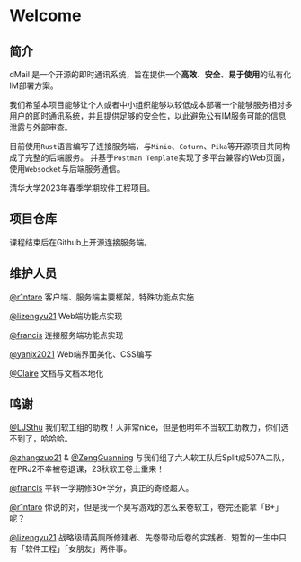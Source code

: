 # Welcome

## 简介

dMail 是一个开源的即时通讯系统，旨在提供一个**高效**、**安全**、**易于使用**的私有化IM部署方案。

我们希望本项目能够让个人或者中小组织能够以较低成本部署一个能够服务相对多用户的即时通讯系统，并且提供足够的安全性，以此避免公有IM服务可能的信息泄露与外部审查。

目前使用`Rust`语言编写了连接服务端，与`Minio`、`Coturn`、`Pika`等开源项目共同构成了完整的后端服务。
并基于`Postman Template`实现了多平台兼容的Web页面，使用`Websocket`与后端服务通信。

清华大学2023年春季学期软件工程项目。

## 项目仓库

课程结束后在Github上开源连接服务端。

## 维护人员

[@r1ntaro](https://github.com/ARintaro) 客户端、服务端主要框架，特殊功能点实施

[@lizengyu21](https://github.com/lizengyu21) Web端功能点实现 

[@francis](https://github.com/Francis-Rockwell) 连接服务端功能点实现

[@yanjx2021](https://github.com/yanjx2021) Web端界面美化、CSS编写

[@Claire](https://github.com/ClaireZ-7) 文档与文档本地化

## 鸣谢

[@LJSthu](https://github.com/ljsthu) 我们软工组的助教！人非常nice，但是他明年不当软工助教力，你们选不到了，哈哈哈。

[@zhangzuo21](https://github.com/zhangzuo21) & [@ZengGuanning](https://github.com/ZengGuanning) 与我们组了六人软工队后Split成507A二队，在PRJ2不幸被卷退课，23秋软工卷土重来！

[@francis](https://github.com/Francis-Rockwell) 平转一学期修30+学分，真正的寄经超人。

[@r1ntaro](https://github.com/ARintaro) 你说的对，但是我一个臭写游戏的怎么来卷软工，卷完还能拿「B+」呢？

[@lizengyu21](https://github.com/lizengyu21) 战略级精英厕所修建者、先卷带动后卷的实践者、短暂的一生中只有「软件工程」「女朋友」两件事。







